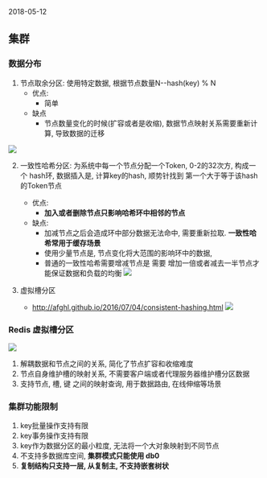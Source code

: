 2018-05-12

## 集群

### 数据分布
1. 节点取余分区: 使用特定数据, 根据节点数量N--hash(key) % N
    - 优点:
        - 简单
    - 缺点
        - 节点数量变化的时候(扩容或者是收缩), 数据节点映射关系需要重新计算, 导致数据的迁移

![](https://github.com/t734070824/tq.java/blob/master/tq.java.redis/src/main/java/_redis_development_and_operation/_10_cluster/1.jpg?raw=true)

2. 一致性哈希分区: 为系统中每一个节点分配一个Token, 0-2的32次方, 构成一个 hash环, 数据插入是, 计算key的hash, 顺势针找到
    第一个大于等于该hash的Token节点
    - 优点:
        - **加入或者删除节点只影响哈希环中相邻的节点**
    - 缺点:
        - 加减节点之后会造成环中部分数据无法命中, 需要重新拉取. **一致性哈希常用于缓存场景**
        - 使用少量节点是, 节点变化将大范围的影响环中的数据,
        - 普通的一致性哈希需要增减节点是 需要 增加一倍或者减去一半节点才能保证数据和负载的均衡
![](https://github.com/t734070824/tq.java/blob/master/tq.java.redis/src/main/java/_redis_development_and_operation/_10_cluster/2.jpg?raw=true)

3. 虚拟槽分区
    - http://afghl.github.io/2016/07/04/consistent-hashing.html 
![](https://github.com/t734070824/tq.java/blob/master/tq.java.redis/src/main/java/_redis_development_and_operation/_10_cluster/3.jpg?raw=true)
    
### Redis 虚拟槽分区
![](https://github.com/t734070824/tq.java/blob/master/tq.java.redis/src/main/java/_redis_development_and_operation/_10_cluster/4.jpg?raw=true)

1. 解耦数据和节点之间的关系, 简化了节点扩容和收缩难度
2. 节点自身维护槽的映射关系, 不需要客户端或者代理服务器维护槽分区数据
3. 支持节点, 槽, 键 之间的映射查询, 用于数据路由, 在线伸缩等场景 

### 集群功能限制
1. key批量操作支持有限
2. key事务操作支持有限
3. key作为数据分区的最小粒度, 无法将一个大对象映射到不同节点
4. 不支持多数据库空间, **集群模式只能使用 db0**
5. **复制结构只支持一层, 从复制主, 不支持嵌套树状**

